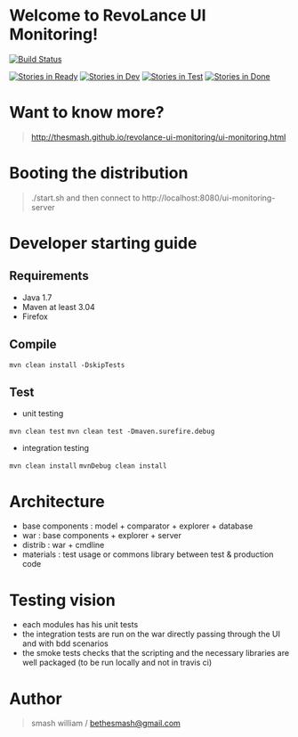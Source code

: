 

Welcome to RevoLance UI Monitoring!
============

[![Build Status](https://travis-ci.org/TheSmash/revolance-ui-monitoring.png)](https://travis-ci.org/TheSmash/revolance-ui-monitoring)


[![Stories in Ready](https://badge.waffle.io/TheSmash/revolance-ui-monitoring.png?label=ready)](https://waffle.io/TheSmash/revolance-ui-monitoring)
[![Stories in Dev](https://badge.waffle.io/TheSmash/revolance-ui-monitoring.png?label=in%20dev)](https://waffle.io/TheSmash/revolance-ui-monitoring)
[![Stories in Test](https://badge.waffle.io/TheSmash/revolance-ui-monitoring.png?label=in%20test)](https://waffle.io/TheSmash/revolance-ui-monitoring)
[![Stories in Done](https://badge.waffle.io/TheSmash/revolance-ui-monitoring.png?label=done)](https://waffle.io/TheSmash/revolance-ui-monitoring)



# Want to know more?

> http://thesmash.github.io/revolance-ui-monitoring/ui-monitoring.html


# Booting the distribution

> ./start.sh and then connect to http://localhost:8080/ui-monitoring-server

# Developer starting guide

## Requirements

  - Java 1.7
  - Maven at least 3.04
  - Firefox

## Compile

`mvn clean install -DskipTests`

## Test

* unit testing

`mvn clean test`
`mvn clean test -Dmaven.surefire.debug`

* integration testing

`mvn clean install`
`mvnDebug clean install`
  
# Architecture

  * base components : model + comparator + explorer + database
  * war  : base components + explorer + server
  * distrib : war + cmdline
  * materials : test usage or commons library between test & production code
  
# Testing vision

  * each modules has his unit tests
  * the integration tests are run on the war directly passing through the UI and with bdd scenarios
  * the smoke tests checks that the scripting and the necessary libraries are well packaged (to be run locally and not in travis ci)



Author
======

> smash william / bethesmash@gmail.com
   
   
